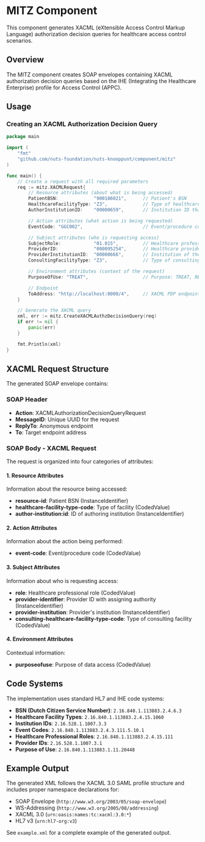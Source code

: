 # MITZ Component

This component generates XACML (eXtensible Access Control Markup Language) authorization decision queries for healthcare access control scenarios.

## Overview

The MITZ component creates SOAP envelopes containing XACML authorization decision queries based on the IHE (Integrating the Healthcare Enterprise) profile for Access Control (APPC).

## Usage

### Creating an XACML Authorization Decision Query

```go
package main

import (
    "fmt"
    "github.com/nuts-foundation/nuts-knooppunt/component/mitz"
)

func main() {
    // Create a request with all required parameters
    req := mitz.XACMLRequest{
        // Resource attributes (about what is being accessed)
        PatientBSN:             "900186021",      // Patient's BSN
        HealthcareFacilityType: "Z3",             // Type of healthcare facility
        AuthorInstitutionID:    "00000659",       // Institution ID that created the document

        // Action attributes (what action is being requested)
        EventCode: "GGC002",                      // Event/procedure code

        // Subject attributes (who is requesting access)
        SubjectRole:            "01.015",         // Healthcare professional role
        ProviderID:             "000095254",      // Healthcare provider ID
        ProviderInstitutionID:  "00000666",       // Institution of the provider
        ConsultingFacilityType: "Z3",             // Type of consulting facility

        // Environment attributes (context of the request)
        PurposeOfUse: "TREAT",                    // Purpose: TREAT, RESEARCH, etc.

        // Endpoint
        ToAddress: "http://localhost:8000/4",     // XACML PDP endpoint
    }

    // Generate the XACML query
    xml, err := mitz.CreateXACMLAuthzDecisionQuery(req)
    if err != nil {
        panic(err)
    }

    fmt.Println(xml)
}
```

## XACML Request Structure

The generated SOAP envelope contains:

### SOAP Header
- **Action**: XACMLAuthorizationDecisionQueryRequest
- **MessageID**: Unique UUID for the request
- **ReplyTo**: Anonymous endpoint
- **To**: Target endpoint address

### SOAP Body - XACML Request
The request is organized into four categories of attributes:

#### 1. Resource Attributes
Information about the resource being accessed:
- **resource-id**: Patient BSN (InstanceIdentifier)
- **healthcare-facility-type-code**: Type of facility (CodedValue)
- **author-institution:id**: ID of authoring institution (InstanceIdentifier)

#### 2. Action Attributes
Information about the action being performed:
- **event-code**: Event/procedure code (CodedValue)

#### 3. Subject Attributes
Information about who is requesting access:
- **role**: Healthcare professional role (CodedValue)
- **provider-identifier**: Provider ID with assigning authority (InstanceIdentifier)
- **provider-institution**: Provider's institution (InstanceIdentifier)
- **consulting-healthcare-facility-type-code**: Type of consulting facility (CodedValue)

#### 4. Environment Attributes
Contextual information:
- **purposeofuse**: Purpose of data access (CodedValue)

## Code Systems

The implementation uses standard HL7 and IHE code systems:

- **BSN (Dutch Citizen Service Number)**: `2.16.840.1.113883.2.4.6.3`
- **Healthcare Facility Types**: `2.16.840.1.113883.2.4.15.1060`
- **Institution IDs**: `2.16.528.1.1007.3.3`
- **Event Codes**: `2.16.840.1.113883.2.4.3.111.5.10.1`
- **Healthcare Professional Roles**: `2.16.840.1.113883.2.4.15.111`
- **Provider IDs**: `2.16.528.1.1007.3.1`
- **Purpose of Use**: `2.16.840.1.113883.1.11.20448`

## Example Output

The generated XML follows the XACML 3.0 SAML profile structure and includes proper namespace declarations for:
- SOAP Envelope (`http://www.w3.org/2003/05/soap-envelope`)
- WS-Addressing (`http://www.w3.org/2005/08/addressing`)
- XACML 3.0 (`urn:oasis:names:tc:xacml:3.0:*`)
- HL7 v3 (`urn:hl7-org:v3`)

See `example.xml` for a complete example of the generated output.
